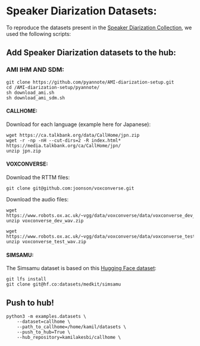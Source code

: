 # Speaker Diarization Datasets:  

To reproduce the datasets present in the [Speaker Diarization Collection](https://huggingface.co/collections/kamilakesbi/speaker-diarization-datasets-660d2b4fff9745457c89e164), we used the following scripts: 

## Add Speaker Diarization datasets to the hub: 

### AMI IHM AND SDM: 

```
git clone https://github.com/pyannote/AMI-diarization-setup.git
cd /AMI-diarization-setup/pyannote/
sh download_ami.sh
sh download_ami_sdm.sh
```

#### CALLHOME: 

Download for each language (example here for Japanese): 

```
wget https://ca.talkbank.org/data/CallHome/jpn.zip
wget -r -np -nH --cut-dirs=2 -R index.html* https://media.talkbank.org/ca/CallHome/jpn/
unzip jpn.zip
```

#### VOXCONVERSE: 

Download the RTTM files: 

```
git clone git@github.com:joonson/voxconverse.git
```

Download the audio files: 

```
wget https://www.robots.ox.ac.uk/~vgg/data/voxconverse/data/voxconverse_dev_wav.zip
unzip voxconverse_dev_wav.zip

wget https://www.robots.ox.ac.uk/~vgg/data/voxconverse/data/voxconverse_test_wav.zip
unzip voxconverse_test_wav.zip
```

#### SIMSAMU: 

The Simsamu dataset is based on this [Hugging Face dataset](https://huggingface.co/datasets/medkit/simsamu): 

```
git lfs install
git clone git@hf.co:datasets/medkit/simsamu
```


## Push to hub! 

```
python3 -m examples.datasets \
    --dataset=callhome \
    --path_to_callhome=/home/kamil/datasets \
    --push_to_hub=True \
    --hub_repository=kamilakesbi/callhome \
```


